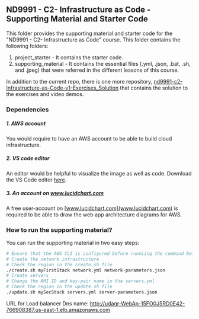 ## ND9991 - C2- Infrastructure as Code - Supporting Material and Starter Code
This folder provides the supporting material and starter code for the "ND9991 - C2- Infrastructure as Code" course. This folder contains the following folders:
1. project_starter - It contains the starter code.
2. supporting_material - It contains the essential files (.yml, .json, .bat, .sh, and .jpeg) that were referred in the different lessons of this course.

In addition to the current repo, there is one more repository, [nd9991-c2-Infrastructure-as-Code-v1-Exercises_Solution](https://github.com/udacity/nd9991-c2-Infrastructure-as-Code-v1-Exercises_Solution) that contains the solution to the exercises and video demos.  

### Dependencies
##### 1. AWS account
You would require to have an AWS account to be able to build cloud infrastructure.

##### 2. VS code editor
An editor would be helpful to visualize the image as well as code. Download the VS Code editor [here](https://code.visualstudio.com/download).

##### 3. An account on www.lucidchart.com
A free user-account on [www.lucidchart.com](www.lucidchart.com) is required to be able to draw the web app architecture diagrams for AWS.


### How to run the supporting material?
You can run the supporting material in two easy steps:
```bash
# Ensure that the AWS CLI is configured before runniing the command below
# Create the network infrastructure
# Check the region in the create.sh file
./create.sh myFirstStack network.yml network-parameters.json
# Create servers
# Change the AMI ID and key-pair name in the servers.yml
# Check the region in the update.sh file
./update.sh mySecStack servers.yml server-parameters.json
```


URL for Load balancer Dns name: http://udagr-WebAp-15FO0J5RD0E42-766908387.us-east-1.elb.amazonaws.com